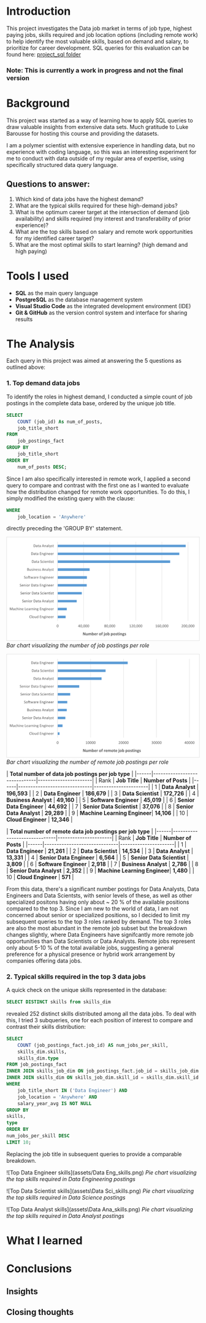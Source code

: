# Introduction
This project investigates the Data job market in terms of job type, highest paying jobs, skills required and job location options (including remote work) to help identify the most valuable skills, based on demand and salary, to prioritize for career development.
SQL queries for this evaluation can be found here: [project_sql folder](/project_sql/)

### Note: This is currently a work in progress and not the final version ###

# Background
This project was started as a way of learning how to apply SQL queries to draw valuable insights from extensive data sets. Much gratitude to Luke Barousse for hosting this course and providing the datasets.

I am a polymer scientist with extensive experience in handling data, but no experience with coding language, so this was an interesting experiment for me to conduct with data outside of my regular area of expertise, using specifically structured data query language.

## Questions to answer:
1. Which kind of data jobs have the highest demand? 
2. What are the typical skills required for these high-demand jobs?
3. What is the optimum career target at the intersection of demand (job availability) and skills required (my interest and transferability of prior experience)?
4. What are the top skills based on salary and remote work opportunities for my identified career target?
5. What are the most optimal skills to start learning? (high demand and high paying)


# Tools I used
- **SQL** as the main query language
- **PostgreSQL** as the database management system
- **Visual Studio Code** as the integrated development environment (IDE)
- **Git & GitHub** as the version control system and interface for sharing results

# The Analysis
Each query in this project was aimed at answering the 5 questions as outlined above:
### 1. Top demand data jobs
To identify the roles in highest demand, I conducted a simple count of job postings in the complete data base, ordered by the unique job title. 

```sql
SELECT
    COUNT (job_id) As num_of_posts,
    job_title_short
FROM
    job_postings_fact
GROUP BY
    job_title_short
ORDER BY
    num_of_posts DESC;
```
Since I am also specifically interested in remote work, I applied a second query to compare and contrast with the first one as I wanted to evaluate how the distribution changed for remote work opportunities. To do this, I simply modified the existing query with the clause:

``` sql
WHERE
    job_location = 'Anywhere'
```
directly preceding the 'GROUP BY' statement.

![Top data science roles](assets/1_demand_all.png)
*Bar chart visualizing the number of job postings per role*

![Top remote data science roles](assets/1_demand_remote.png)
*Bar chart visualizing the number of remote job postings per role*

| **Total number of data job postings per job type**         |
|------|------------------------------|----------------------|
| Rank | **Job Title**                | **Number of Posts**  |
|------|------------------------------|----------------------|
| 1    | **Data Analyst**             | **196,593**          |
| 2    | **Data Engineer**            | **186,679**          |
| 3    | **Data Scientist**           | **172,726**          |
| 4    | **Business Analyst**         | **49,160**           |
| 5    | **Software Engineer**        | **45,019**           |
| 6    | **Senior Data Engineer**     | **44,692**           |
| 7    | **Senior Data Scientist**    | **37,076**           |
| 8    | **Senior Data Analyst**      | **29,289**           |
| 9    | **Machine Learning Engineer**| **14,106**           |
| 10   | **Cloud Engineer**           | **12,346**           |

| **Total number of remote data job postings per job type**  |
|------|------------------------------|----------------------|
| Rank | **Job Title**                | **Number of Posts**  |
|------|------------------------------|----------------------|
| 1    | **Data Engineer**            | **21,261**           |
| 2    | **Data Scientist**           | **14,534**           |
| 3    | **Data Analyst**             | **13,331**           |
| 4    | **Senior Data Engineer**     | **6,564**            |
| 5    | **Senior Data Scientist**    | **3,809**            |
| 6    | **Software Engineer**        | **2,918**            |
| 7    | **Business Analyst**         | **2,786**            |
| 8    | **Senior Data Analyst**      | **2,352**            |
| 9    | **Machine Learning Engineer**| **1,480**            |
| 10   | **Cloud Engineer**           | **571**              |

From this data, there's a significant number postings for Data Analysts, Data Engineers and Data Scientsts, with senior levels of these, as well as other specialized positons having only about ~ 20 % of the available positions compared to the top 3. Since I am new to the world of data, I am not concerned about senior or specialized positions, so I decided to limit my subsequent queries to the top 3 roles ranked by demand. The top 3 roles are also the most abundant in the remote job subset but the breakdown changes slightly, where Data Engineers have signifcantly more remote job opportunities than Data Scientists or Data Analysts. Remote jobs represent only about 5-10 % of the total available jobs, suggesting a general preference for a physical presence or hybrid work arrangement by companies offering data jobs. 

### 2. Typical skills required in the top 3 data jobs
A quick check on the unique skills represented in the database:
``` sql
SELECT DISTINCT skills from skills_dim
```
revealed 252 distinct skills distributed among all the data jobs. To deal with this, I tried 3 subqueries, one for each position of interest to compare and contrast their skills distribution:

``` sql
SELECT 
    COUNT (job_postings_fact.job_id) AS num_jobs_per_skill,
    skills_dim.skills,
    skills_dim.type
FROM job_postings_fact
INNER JOIN skills_job_dim ON job_postings_fact.job_id = skills_job_dim.job_id
INNER JOIN skills_dim ON skills_job_dim.skill_id = skills_dim.skill_id
WHERE 
    job_title_short IN ('Data Engineer') AND
    job_location = 'Anywhere' AND
    salary_year_avg IS NOT NULL
GROUP BY 
skills,
type
ORDER BY
num_jobs_per_skill DESC
LIMIT 10;
```
Replacing the job title in subsequent queries to provide a comparable breakdown.

![Top Data Engineer skills](assets/Data Eng_skills.png)
*Pie chart visualizing the top skills required in Data Engineering postings*

![Top Data Scientist skills](assets\Data Sci_skills.png)
*Pie chart visualizing the top skills required in Data Science postings*

![Top Data Analyst skills](assets\Data Ana_skills.png)
*Pie chart visualizing the top skills required in Data Analyst postings*


# What I learned


# Conclusions
## Insights


## Closing thoughts
